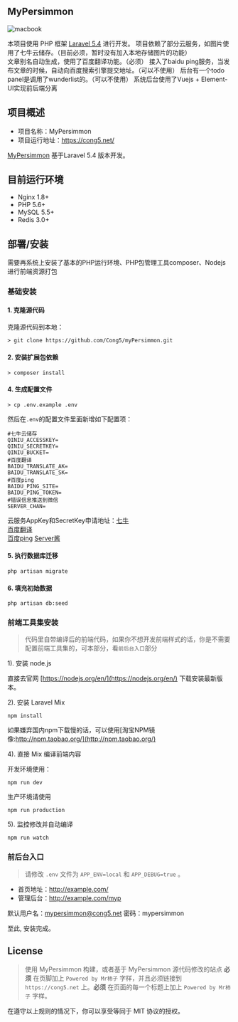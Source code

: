 ## MyPersimmon

![macbook](https://raw.githubusercontent.com/cong5/myPersimmon/master/screen.jpg)


本项目使用 PHP 框架 [Laravel 5.4](https://doc.laravel-china.org/docs/5.4/) 进行开发。 
项目依赖了部分云服务，如图片使用了七牛云储存。（目前必须，暂时没有加入本地存储图片的功能）   
文章别名自动生成，使用了百度翻译功能。（必须）
接入了baidu ping服务，当发布文章的时候，自动向百度搜索引擎提交地址。（可以不使用） 
后台有一个todo panel是调用了wunderlist的。（可以不使用） 
系统后台使用了Vuejs + Element-UI实现前后端分离 

## 项目概述

* 项目名称：MyPersimmon
* 项目运行地址：https://cong5.net/

[MyPersimmon](https://github.com/Cong5/myPersimmon) 基于Laravel 5.4 版本开发。

## 目前运行环境

- Nginx 1.8+
- PHP 5.6+
- MySQL 5.5+
- Redis 3.0+

## 部署/安装

需要再系统上安装了基本的PHP运行环境、PHP包管理工具composer、Nodejs进行前端资源打包

### 基础安装

#### 1. 克隆源代码

克隆源代码到本地：

    > git clone https://github.com/Cong5/myPersimmon.git

#### 2. 安装扩展包依赖

    > composer install

#### 4. 生成配置文件

    > cp .env.example .env

然后在`.env`的配置文件里面新增如下配置项：

```shell
#七牛云储存
QINIU_ACCESSKEY=
QINIU_SECRETKEY=
QINIU_BUCKET=
#百度翻译
BAIDU_TRANSLATE_AK=
BAIDU_TRANSLATE_SK=
#百度ping
BAIDU_PING_SITE=
BAIDU_PING_TOKEN=
#错误信息推送到微信
SERVER_CHAN=
```

云服务AppKey和SecretKey申请地址：[七牛](http://www.qiniu.com/)   
[百度翻译](http://api.fanyi.baidu.com/api/trans/product/index)   
[百度ping](http://zhanzhang.baidu.com/linksubmit/index)
[Server酱](http://sc.ftqq.com/)
    
#### 5. 执行数据库迁移

```shell
php artisan migrate
```

#### 6. 填充初始数据

```shell
php artisan db:seed
```


### 前端工具集安装

> 代码里自带编译后的前端代码，如果你不想开发前端样式的话，你是不需要配置前端工具集的，可本部分，看`前后台入口`部分

1). 安装 node.js

直接去官网 [https://nodejs.org/en/](https://nodejs.org/en/) 下载安装最新版本。

2). 安装 Laravel Mix

```shell
npm install
```

如果嫌弃国内npm下载慢的话，可以使用[淘宝NPM镜像:http://npm.taobao.org/](http://npm.taobao.org/)

4). 直接 Mix 编译前端内容

开发环境使用：
```shell
npm run dev
```

生产环境请使用
```shell
npm run production
```

5). 监控修改并自动编译

```shell
npm run watch
```

### 前后台入口

> 请修改 `.env` 文件为 `APP_ENV=local` 和 `APP_DEBUG=true` 。

* 首页地址：http://example.com/
* 管理后台：http://example.com/myp

默认用户名：mypersimmon@cong5.net
密码：mypersimmon

至此, 安装完成。


## License

> 使用 MyPersimmon 构建，或者基于 MyPersimmon 源代码修改的站点 **必须** 在页脚加上 `Powered by Mr柿子` 字样，并且必须链接到 `https://cong5.net` 上。**必须** 在页面的每一个标题上加上 `Powered by Mr柿子` 字样。

在遵守以上规则的情况下，你可以享受等同于 MIT 协议的授权。